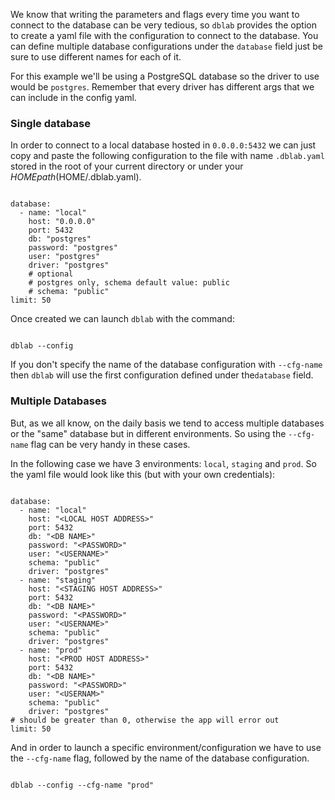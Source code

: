 
We know that writing the parameters and flags every time you want to connect to the database can be very tedious, 
so `dblab` provides the option to create a yaml file with the configuration to connect to the database.
You can define multiple database configurations under the `database` field just be sure to use different names for each of it.

For this example we'll be using a PostgreSQL database so the driver to use would be `postgres`. Remember that every driver has different args that we can include in the config yaml.

### Single database

In order to connect to a local database hosted in `0.0.0.0:5432` we can just copy and paste the following configuration to the file with name `.dblab.yaml` stored in the root of your current directory or under your $HOME path ($HOME/.dblab.yaml).

```{ .yaml .copy }

database:
  - name: "local"
    host: "0.0.0.0"
    port: 5432
    db: "postgres"
    password: "postgres"
    user: "postgres"
    driver: "postgres"
    # optional
    # postgres only, schema default value: public
    # schema: "public"
limit: 50

```

Once created we can launch `dblab` with the command:

```{ .sh .copy }

dblab --config

```
If you don't specify the name of the database configuration with `--cfg-name` then `dblab` will use the first configuration defined under the`database` field.

### Multiple Databases

But, as we all know, on the daily basis we tend to access multiple databases or the "same" database but in different environments.
So using the `--cfg-name` flag can be very handy in these cases.

In the following case we have 3 environments: `local`, `staging` and `prod`. So the yaml file would look like this (but with your own credentials):

```{ .yaml .copy }

database:
  - name: "local"
    host: "<LOCAL HOST ADDRESS>"
    port: 5432
    db: "<DB NAME>"
    password: "<PASSWORD>"
    user: "<USERNAME>"
    schema: "public"
    driver: "postgres"
  - name: "staging"
    host: "<STAGING HOST ADDRESS>"
    port: 5432
    db: "<DB NAME>"
    password: "<PASSWORD>"
    user: "<USERNAME>"
    schema: "public"
    driver: "postgres"
  - name: "prod"
    host: "<PROD HOST ADDRESS>"
    port: 5432
    db: "<DB NAME>"
    password: "<PASSWORD>"
    user: "<USERNAM>"
    schema: "public"
    driver: "postgres"
# should be greater than 0, otherwise the app will error out
limit: 50

```
And in order to launch a specific environment/configuration we have to use the `--cfg-name` flag, followed by the name of the database configuration.

```{ .sh .copy }

dblab --config --cfg-name "prod"

```
